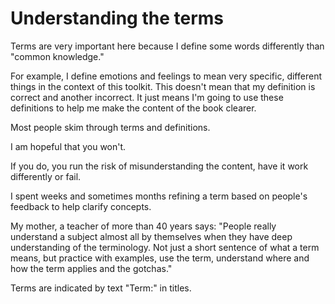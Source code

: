 # Understanding the terms

Terms are very important here because I define some words differently than "common knowledge."

For example, I define emotions and feelings to mean very specific, different things in the context of this toolkit. This doesn't mean that my definition is correct and another incorrect. It just means I'm going to use these definitions to help me make the content of the book clearer.&#x20;

Most people skim through terms and definitions.&#x20;

I am hopeful that you won't.

If you do, you run the risk of misunderstanding the content, have it work differently or fail.

I spent weeks and sometimes months refining a term based on people's feedback to help clarify concepts.

My mother, a teacher of more than 40 years says: "People really understand a subject almost all by themselves when they have deep understanding of the terminology. Not just a short sentence of what a term means, but practice with examples, use the term, understand where and how the term applies and the gotchas."

Terms are indicated by text "Term:" in titles.
